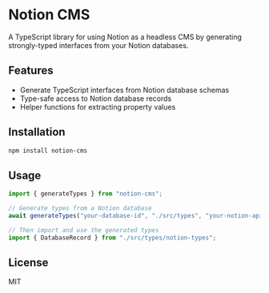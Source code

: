 # Notion CMS

A TypeScript library for using Notion as a headless CMS by generating strongly-typed interfaces from your Notion databases.

## Features

- Generate TypeScript interfaces from Notion database schemas
- Type-safe access to Notion database records
- Helper functions for extracting property values

## Installation

```bash
npm install notion-cms
```

## Usage

```typescript
import { generateTypes } from "notion-cms";

// Generate types from a Notion database
await generateTypes("your-database-id", "./src/types", "your-notion-api-token");

// Then import and use the generated types
import { DatabaseRecord } from "./src/types/notion-types";
```

## License

MIT
